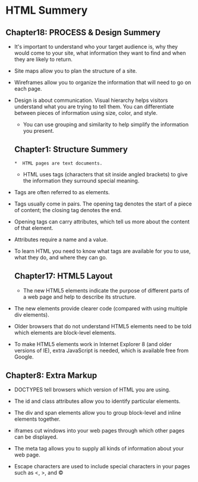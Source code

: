 
#  HTML Summery

## Chapter18: PROCESS & Design Summery

 * It's important to understand who your target audience
    is, why they would come to your site, what information
    they want to find and when they are likely to return.

 *   Site maps allow you to plan the structure of a site.

   *  Wireframes allow you to organize the information that
    will need to go on each page.
* Design is about communication. Visual hierarchy helps
    visitors understand what you are trying to tell them.
     You can differentiate between pieces of information
    using size, color, and style.

    * You can use grouping and similarity to help simplify
    the information you present.

   ## Chapter1: Structure Summery

      *  HTML pages are text documents.
    
   * HTML uses tags (characters that sit inside angled
brackets) to give the information they surround special
meaning.

* Tags are often referred to as elements.

* Tags usually come in pairs. The opening tag denotes
the start of a piece of content; the closing tag denotes
the end.

* Opening tags can carry attributes, which tell us more
about the content of that element.

* Attributes require a name and a value.

* To learn HTML you need to know what tags are
available for you to use, what they do, and where they
can go.

   ## Chapter17: HTML5 Layout
  *   The new HTML5 elements indicate the purpose of
    different parts of a web page and help to describe
    its structure.

*   The new elements provide clearer code (compared
    with using multiple div elements).

   * Older browsers that do not understand HTML5
    elements need to be told which elements are
    block-level elements.

  *  To make HTML5 elements work in Internet Explorer 8
    (and older versions of IE), extra JavaScript is needed,
    which is available free from Google.

 ## Chapter8: Extra Markup

* DOCTYPES tell browsers which version of HTML you
are using.
* The id and class attributes allow you to identify
particular elements.
* The div and span elements allow you to group
block-level and inline elements together.
* iframes cut windows into your web pages through
which other pages can be displayed.

* The meta tag allows you to supply all kinds of
information about your web page.

* Escape characters are used to include special
characters in your pages such as <, >, and ©

